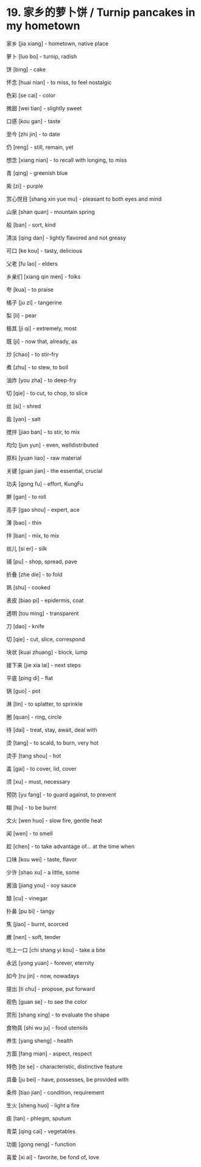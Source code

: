 # 19. 家乡的萝卜饼 / Turnip pancakes in my hometown

家乡 [jia xiang] - hometown, native place

萝卜 [luo bo] - turnip, radish

饼 [bing] - cake

怀念 [huai nian] - to miss, to feel nostalgic

色彩 [se cai] - color

微甜 [wei tian] - slightly sweet

口感 [kou gan] - taste

至今 [zhi jin] - to date

仍 [reng] - still, remain, yet

想念 [xiang nian] - to recall with longing, to miss

青 [qing] - greenish blue

紫 [zi] - purple

赏心悦目 [shang xin yue mu] - pleasant to both eyes and mind

山泉 [shan quan] - mountain spring

般 [ban] - sort, kind

清淡 [qing dan] - lightly flavored and not greasy

可口 [ke kou] - tasty, delicious

父老 [fu lao] - elders

乡亲们 [xiang qin men] - folks

夸 [kua] - to praise

橘子 [ju zi] - tangerine

梨 [li] - pear

极其 [ji qi] - extremely, most

既 [ji] - now that, already, as

炒 [chao] - to stir-fry

煮 [zhu] - to stew, to boil

油炸 [you zha] - to deep-fry

切 [qie] - to cut, to chop, to slice

丝 [si] - shred

盐 [yan] - salt

搅拌 [jiao ban] - to stir, to mix

均匀 [jun yun] - even, welldistributed

原料 [yuan liao] - raw material

关键 [guan jian] - the essential, crucial

功夫 [gong fu] - effort, KungFu

擀 [gan] - to roll

高手 [gao shou] - expert, ace

薄 [bao] - thin

拌 [ban] - mix, to mix

丝儿 [si er] - silk

铺 [pu] - shop, spread, pave

折叠 [zhe die] - to fold

熟 [shu] - cooked

表皮 [biao pi] - epidermis, coat

透明 [tou ming] - transparent

刀 [dao] - knife

切 [qie] - cut, slice, correspond

块状 [kuai zhuang] - block, lump

接下来 [jie xia lai] - next steps

平底 [ping di] - flat

锅 [guo] - pot

淋 [lin] - to splatter, to sprinkle

圈 [quan] - ring, circle

待 [dai] - treat, stay, await, deal with

烫 [tang] - to scald, to burn, very hot

烫手 [tang shou] - hot

盖 [gai] - to cover, lid, cover

须 [xu] - must, necessary

预防 [yu fang] - to guard against, to prevent

糊 [hu] - to be burnt

文火 [wen huo] - slow fire, gentle heat

闻 [wen] - to smell

趁 [chen] - to take advantage of… at the time when

口味 [kou wei] - taste, flavor

少许 [shao xu] - a little, some

酱油 [jiang you] - soy sauce

醋 [cu] - vinegar

扑鼻 [pu bi] - tangy

焦 [jiao] - burnt, scorced

嫩 [nen] - soft, tender

吃上一口 [chi shang yi kou] - take a bite

永远 [yong yuan] - forever, eternity

如今 [ru jin] - now, nowadays

提出 [ti chu] - propose, put forward

观色 [guan se] - to see the color

赏形 [shang xing] - to evaluate the shape

食物具 [shi wu ju] - food utensils

养生 [yang sheng] - health

方面 [fang mian] - aspect, respect

特色 [te se] - characteristic, distinctive feature

具备 [ju bei] - have, possesses, be provided with

条件 [tiao jian] - condition, requirement

生火 [sheng huo] - light a fire

痰 [tan] - phlegm, sputum

青菜 [qing cai] - vegetables

功能 [gong neng] - function

喜爱 [xi ai] - favorite, be fond of, love